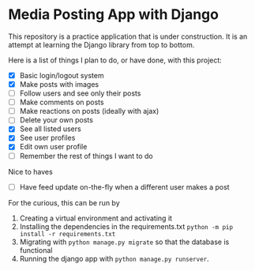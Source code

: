 # Media Posting App with Django
This repository is a practice application that is under construction. It is an attempt at learning the Django library from top to bottom.

Here is a list of things I plan to do, or have done, with this project:
- [x] Basic login/logout system
- [x] Make posts with images
- [ ] Follow users and see only their posts
- [ ] Make comments on posts
- [ ] Make reactions on posts (ideally with ajax)
- [ ] Delete your own posts
- [x] See all listed users
- [x] See user profiles
- [x] Edit own user profile
- [ ] Remember the rest of things I want to do

Nice to haves
- [ ] Have feed update on-the-fly when a different user makes a post

For the curious, this can be run by 
1. Creating a virtual environment and activating it
2. Installing the dependencies in the requirements.txt `python -m pip install -r requirements.txt`
3. Migrating with `python manage.py migrate` so that the database is functional
4. Running the django app with `python manage.py runserver`.


